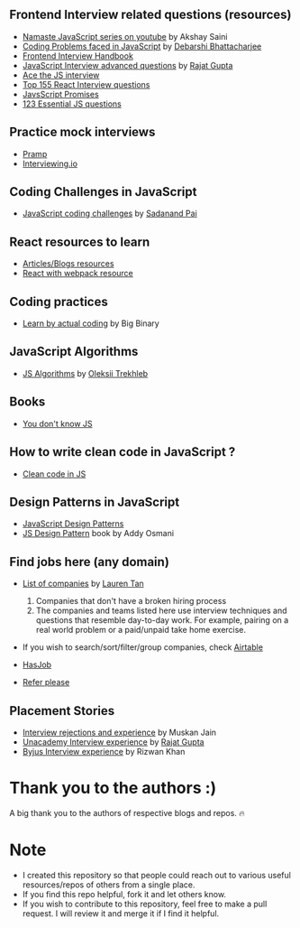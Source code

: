 ## Frontend Interview related questions (resources)

- [Namaste JavaScript series on youtube](https://www.youtube.com/watch?v=pN6jk0uUrD8) by Akshay Saini 
- [Coding Problems faced in JavaScript](https://devdebarshi.hashnode.dev/crack-the-next-js-interview-part-1) by [Debarshi Bhattacharjee](https://github.com/Debarshi95)
- [Frontend Interview Handbook](https://frontendinterviewhandbook.com/en/javascript-questions/)
- [JavaScript Interview advanced questions](https://rajatgupta.xyz/js-interview-2) by [Rajat Gupta](https://github.com/rajatetc)
- [Ace the JS interview](https://manuarora.in/blog/ace-the-javascript-interview)
- [Top 155 React Interview questions](https://www.fullstack.cafe/interview-questions/react)
- [JavsScript Promises](https://danlevy.net/javascript-promises-quiz/)
- [123 Essential JS questions](https://github.com/ganqqwerty/123-Essential-JavaScript-Interview-Questions) 


## Practice mock interviews

- [Pramp](https://www.pramp.com/#/)
- [Interviewing.io](https://interviewing.io/)

## Coding Challenges in JavaScript

- [JavaScript coding challenges](https://github.com/sadanandpai/javascript-code-challenges) by [Sadanand Pai](https://github.com/sadanandpai)


## React resources to learn

- [Articles/Blogs resources](https://reactresources.com/articles)
- [React with webpack resource](https://www.packtpub.com/product/hands-on-webpack-for-react-development-video/9781789139808)

## Coding practices

- [Learn by actual coding](https://academy.bigbinary.com/) by Big Binary

## JavaScript Algorithms

- [JS Algorithms](https://github.com/trekhleb/javascript-algorithms) by [Oleksii Trekhleb](https://github.com/trekhleb)

## Books

- [You don't know JS](https://github.com/getify/You-Dont-Know-JS)

## How to write clean code in JavaScript ?
 
- [Clean code in JS](https://github.com/ryanmcdermott/clean-code-javascript)


## Design Patterns in JavaScript

 - [JavaScript Design Patterns](https://www.digitalocean.com/community/tutorial_series/javascript-design-patterns)
 - [JS Design Pattern](https://addyosmani.com/resources/essentialjsdesignpatterns/book/) book by Addy Osmani

## Find jobs here (any domain)

- [List of companies](https://github.com/poteto/hiring-without-whiteboards) by [Lauren Tan](https://github.com/poteto)
  
   1. Companies that don't have a broken hiring process
   2. The companies and teams listed here use interview techniques and questions that resemble day-to-day work. 
      For example, pairing on a real world problem or a paid/unpaid take home exercise.
 
- If you wish to search/sort/filter/group companies, check [Airtable](https://airtable.com/shr3eGPDm3wGjT2gA/tbluCbToxQ2knSLhh/viwmFR062GOjG4cjs) 

 - [HasJob](https://hasjob.co/)
 - [Refer please](https://www.referplease.com/)
    

## Placement Stories

- [Interview rejections and experience](https://muskan611998jain.medium.com/placement-stories-interview-experiences-rejections-756f0c4b1166) by Muskan Jain
- [Unacademy Interview experience](https://rajatgupta.xyz/unacademy-interview) by [Rajat Gupta](https://github.com/rajatetc)
- [Byjus Interview experience](https://webscript.info/rizwan/byju-s-front-end-software-engineer-interview-experience-and-questions-6173d821a9bac) by Rizwan Khan

# Thank you to the authors :)
A big thank you to the authors of respective blogs and repos. 🔥

# Note

- I created this repository so that people could reach out to various useful resources/repos of others from a single place.
- If you find this repo helpful, fork it and let others know.
- If you wish to contribute to this repository, feel free to make a pull request.
   I will review it and merge it if I find it helpful.

